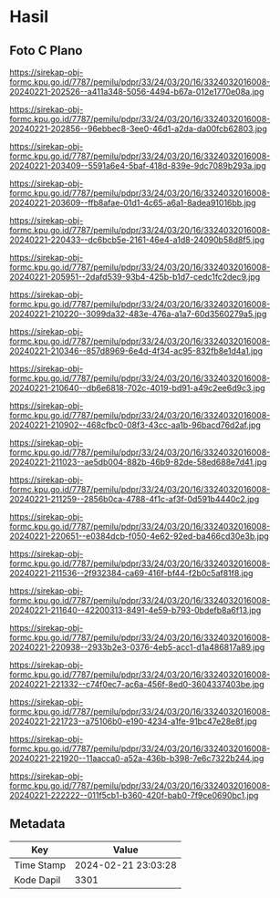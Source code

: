 # Hasil

## Foto C Plano

https://sirekap-obj-formc.kpu.go.id/7787/pemilu/pdpr/33/24/03/20/16/3324032016008-20240221-202526--a411a348-5056-4494-b67a-012e1770e08a.jpg

https://sirekap-obj-formc.kpu.go.id/7787/pemilu/pdpr/33/24/03/20/16/3324032016008-20240221-202856--96ebbec8-3ee0-46d1-a2da-da00fcb62803.jpg

https://sirekap-obj-formc.kpu.go.id/7787/pemilu/pdpr/33/24/03/20/16/3324032016008-20240221-203409--5591a6e4-5baf-418d-839e-9dc7089b293a.jpg

https://sirekap-obj-formc.kpu.go.id/7787/pemilu/pdpr/33/24/03/20/16/3324032016008-20240221-203609--ffb8afae-01d1-4c65-a6a1-8adea91016bb.jpg

https://sirekap-obj-formc.kpu.go.id/7787/pemilu/pdpr/33/24/03/20/16/3324032016008-20240221-220433--dc6bcb5e-2161-46e4-a1d8-24090b58d8f5.jpg

https://sirekap-obj-formc.kpu.go.id/7787/pemilu/pdpr/33/24/03/20/16/3324032016008-20240221-205951--2dafd539-93b4-425b-b1d7-cedc1fc2dec9.jpg

https://sirekap-obj-formc.kpu.go.id/7787/pemilu/pdpr/33/24/03/20/16/3324032016008-20240221-210220--3099da32-483e-476a-a1a7-60d3560279a5.jpg

https://sirekap-obj-formc.kpu.go.id/7787/pemilu/pdpr/33/24/03/20/16/3324032016008-20240221-210346--857d8969-6e4d-4f34-ac95-832fb8e1d4a1.jpg

https://sirekap-obj-formc.kpu.go.id/7787/pemilu/pdpr/33/24/03/20/16/3324032016008-20240221-210640--db6e6818-702c-4019-bd91-a49c2ee6d9c3.jpg

https://sirekap-obj-formc.kpu.go.id/7787/pemilu/pdpr/33/24/03/20/16/3324032016008-20240221-210902--468cfbc0-08f3-43cc-aa1b-96bacd76d2af.jpg

https://sirekap-obj-formc.kpu.go.id/7787/pemilu/pdpr/33/24/03/20/16/3324032016008-20240221-211023--ae5db004-882b-46b9-82de-58ed688e7d41.jpg

https://sirekap-obj-formc.kpu.go.id/7787/pemilu/pdpr/33/24/03/20/16/3324032016008-20240221-211259--2856b0ca-4788-4f1c-af3f-0d591b4440c2.jpg

https://sirekap-obj-formc.kpu.go.id/7787/pemilu/pdpr/33/24/03/20/16/3324032016008-20240221-220651--e0384dcb-f050-4e62-92ed-ba466cd30e3b.jpg

https://sirekap-obj-formc.kpu.go.id/7787/pemilu/pdpr/33/24/03/20/16/3324032016008-20240221-211536--2f932384-ca69-416f-bf44-f2b0c5af81f8.jpg

https://sirekap-obj-formc.kpu.go.id/7787/pemilu/pdpr/33/24/03/20/16/3324032016008-20240221-211640--42200313-8491-4e59-b793-0bdefb8a6f13.jpg

https://sirekap-obj-formc.kpu.go.id/7787/pemilu/pdpr/33/24/03/20/16/3324032016008-20240221-220938--2933b2e3-0376-4eb5-acc1-d1a486817a89.jpg

https://sirekap-obj-formc.kpu.go.id/7787/pemilu/pdpr/33/24/03/20/16/3324032016008-20240221-221332--c74f0ec7-ac6a-456f-8ed0-3604337403be.jpg

https://sirekap-obj-formc.kpu.go.id/7787/pemilu/pdpr/33/24/03/20/16/3324032016008-20240221-221723--a75106b0-e190-4234-a1fe-91bc47e28e8f.jpg

https://sirekap-obj-formc.kpu.go.id/7787/pemilu/pdpr/33/24/03/20/16/3324032016008-20240221-221920--11aacca0-a52a-436b-b398-7e6c7322b244.jpg

https://sirekap-obj-formc.kpu.go.id/7787/pemilu/pdpr/33/24/03/20/16/3324032016008-20240221-222222--011f5cb1-b360-420f-bab0-7f9ce0690bc1.jpg


## Metadata

| Key        | Value               |
| ---------- | ------------------- |
| Time Stamp | 2024-02-21 23:03:28 |
| Kode Dapil | 3301                |



